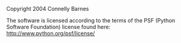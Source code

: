 Copyright 2004 Connelly Barnes

The software is licensed according to the terms of the PSF (Python Software Foundation) license found here: http://www.python.org/psf/license/